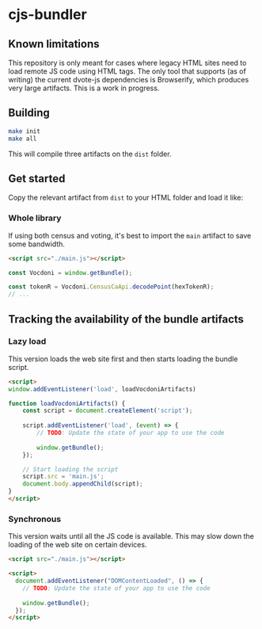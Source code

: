 # cjs-bundler

## Known limitations

This repository is only meant for cases where legacy HTML sites need to load
remote JS code using HTML tags. The only tool that supports (as of writing) the
current dvote-js dependencies is Browserify, which produces very large
artifacts. This is a work in progress.

## Building

```sh
make init
make all
```

This will compile three artifacts on the `dist` folder.

## Get started

Copy the relevant artifact from `dist` to your HTML folder and load it like:

### Whole library

If using both census and voting, it's best to import the `main` artifact to save
some bandwidth.

```html
<script src="./main.js"></script>
```

```js
const Vocdoni = window.getBundle();

const tokenR = Vocdoni.CensusCaApi.decodePoint(hexTokenR);
// ...
```

## Tracking the availability of the bundle artifacts

### Lazy load

This version loads the web site first and then starts loading the bundle script.

```html
<script>
window.addEventListener('load', loadVocdoniArtifacts)

function loadVocdoniArtifacts() {
    const script = document.createElement('script');
    
    script.addEventListener('load', (event) => {
        // TODO: Update the state of your app to use the code
        
        window.getBundle();
    });

    // Start loading the script
    script.src = 'main.js';
    document.body.appendChild(script);
}
</script>
```

### Synchronous

This version waits until all the JS code is available. This may slow down the
loading of the web site on certain devices.

```html
<script src="./main.js"></script>

<script>
  document.addEventListener("DOMContentLoaded", () => {
    // TODO: Update the state of your app to use the code
    
    window.getBundle();
  });
</script>
```
